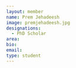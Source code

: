 ```yaml
---
layout: member
name: Prem Jehadeesh
image: premjehadeesh.jpg
designations: 
  - PhD Scholar
area:
bio:
email:
type: student
---
```

